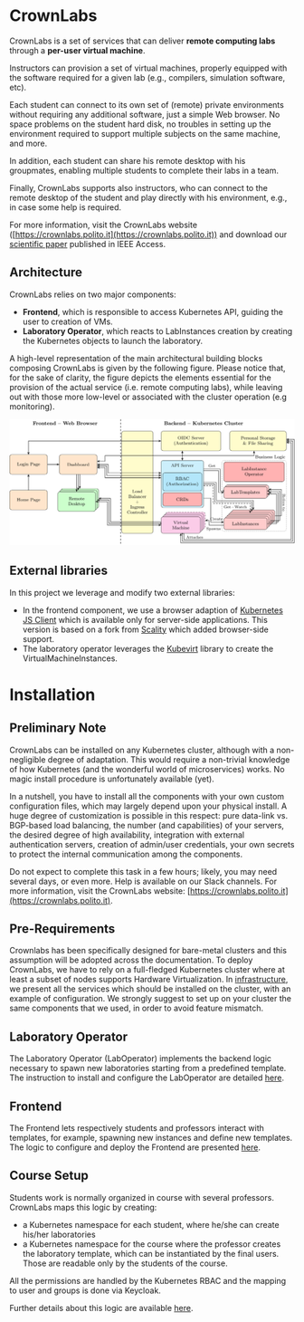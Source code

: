 # CrownLabs

CrownLabs is a set of services that can deliver **remote computing labs** through a **per-user virtual machine**.

Instructors can provision a set of virtual machines, properly equipped with the software required for a given lab (e.g., compilers, simulation software, etc).

Each student can connect to its own set of (remote) private environments without requiring any additional software, just a simple Web browser. No space problems on the student hard disk, no troubles in setting up the environment required to support multiple subjects on the same machine, and more.

In addition, each student can share his remote desktop with his groupmates, enabling multiple students to complete their labs in a team.

Finally, CrownLabs supports also instructors, who can connect to the remote desktop of the student and play directly with his environment, e.g., in case some help is required.

For more information, visit the CrownLabs website ([https://crownlabs.polito.it](https://crownlabs.polito.it)) and download our [scientific paper](https://ieeexplore.ieee.org/document/9136697) published in IEEE Access.


## Architecture

CrownLabs relies on two major components:

* **Frontend**, which is responsible to access Kubernetes API, guiding the user to creation of VMs.
* **Laboratory Operator**, which reacts to LabInstances creation by creating the Kubernetes objects to launch
the laboratory.

A high-level representation of the main architectural building blocks composing CrownLabs is given by the following figure. Please notice that, for the sake of clarity, the figure depicts the elements essential for the provision of the actual service (i.e. remote computing labs), while leaving out with those more low-level or associated with the cluster operation (e.g monitoring).

![CrownLabs High-Level Architecture](documentation/architecture.svg)


## External libraries

In this project we leverage and modify two external libraries:

* In the frontend component, we use a browser adaption of [Kubernetes JS Client](https://github.com/kubernetes-client/javascript)
which is available only for server-side applications. This version is based on a fork from [Scality](https://github.com/scality/kubernetes-client-javascript/tree/browser) which added browser-side support.
* The laboratory operator leverages the [Kubevirt](https://kubevirt.io/) library to create the VirtualMachineInstances.

# Installation

## Preliminary Note

CrownLabs can be installed on any Kubernetes cluster, although with a non-negligible degree of adaptation.
This would require a non-trivial knowledge of how Kubernetes (and the wonderful world of microservices) works.
No magic install procedure is unfortunately available (yet).

In a nutshell, you have to install all the components with your own custom configuration files, which may largely depend upon your physical install.
A huge degree of customization is possible in this respect: pure data-link vs. BGP-based load balancing, the number (and capabilities) of your servers, the desired degree of high availability, integration with external authentication servers, creation of admin/user credentials, your own secrets to protect the internal communication among the components.

Do not expect to complete this task in a few hours; likely, you may need several days, or even more.
Help is available on our Slack channels.
For more information, visit the CrownLabs website: [https://crownlabs.polito.it](https://crownlabs.polito.it).

## Pre-Requirements

Crownlabs has been specifically designed for bare-metal clusters and this assumption will be adopted across the documentation. To deploy CrownLabs, we have to rely on a full-fledged Kubernetes cluster where at least a subset of nodes supports Hardware Virtualization.
In [infrastructure](infrastructure/), we present all the services which should be installed on the cluster, with an example of configuration. We strongly suggest to set up on your cluster the same components that we used, in order to avoid feature mismatch.

## Laboratory Operator

The Laboratory Operator (LabOperator) implements the backend logic necessary to spawn new laboratories starting from a predefined template. The instruction to install and configure the LabOperator are detailed [here](operators).

## Frontend

The Frontend lets respectively students and professors interact with templates, for example, spawning new instances and define new templates. The logic to configure and deploy the Frontend are presented [here](webservice).

## Course Setup

Students work is normally organized in course with several professors. CrownLabs maps this logic by creating:

* a Kubernetes namespace for each student, where he/she can create his/her laboratories
* a Kubernetes namespace for the course where the professor creates the laboratory template, which can be instantiated by the final users. Those are readable only by the students of the course.

All the permissions are handled by the Kubernetes RBAC and the mapping to user and groups is done via Keycloak.

Further details about this logic are available [here](provisioning/courses/).
